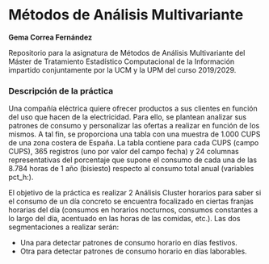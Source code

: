 # Métodos de Análisis Multivariante

**Gema Correa Fernández**

Repositorio para la asignatura de Métodos de Análisis Multivariante del Máster de Tratamiento Estadístico Computacional de la Información impartido conjuntamente por la UCM y la UPM del curso 2019/2029.

### Descripción de la práctica

Una compañía eléctrica quiere ofrecer productos a sus clientes en función del uso que hacen de la electricidad. Para ello, se plantean analizar sus patrones de consumo y personalizar las ofertas a realizar en función de los mismos. A tal fin, se proporciona una tabla con una muestra de 1.000 CUPS de una zona costera de España. La tabla contiene para cada CUPS (campo CUPS), 365 registros (uno por valor del campo fecha) y 24 columnas representativas del porcentaje que supone el consumo de cada una de las 8.784 horas de 1 año (bisiesto) respecto al consumo total anual (variables pct_h:).


El objetivo de la práctica es realizar 2 Análisis Cluster horarios para saber si el consumo de un día concreto se encuentra focalizado en ciertas franjas horarias del día (consumos en horarios nocturnos, consumos constantes a lo largo del día, acentuado en las horas de las comidas, etc.). Las dos segmentaciones a realizar serán:

- Una para detectar patrones de consumo horario en días festivos.
- Otra para detectar patrones de consumo horario en días laborables.

